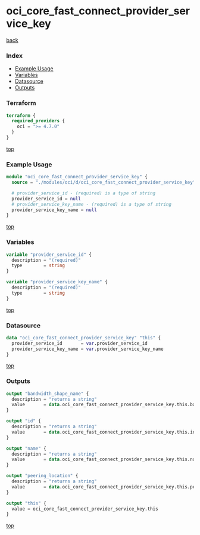 # oci_core_fast_connect_provider_service_key

[back](../oci.md)

### Index

- [Example Usage](#example-usage)
- [Variables](#variables)
- [Datasource](#datasource)
- [Outputs](#outputs)

### Terraform

```terraform
terraform {
  required_providers {
    oci = ">= 4.7.0"
  }
}
```

[top](#index)

### Example Usage

```terraform
module "oci_core_fast_connect_provider_service_key" {
  source = "./modules/oci/d/oci_core_fast_connect_provider_service_key"

  # provider_service_id - (required) is a type of string
  provider_service_id = null
  # provider_service_key_name - (required) is a type of string
  provider_service_key_name = null
}
```

[top](#index)

### Variables

```terraform
variable "provider_service_id" {
  description = "(required)"
  type        = string
}

variable "provider_service_key_name" {
  description = "(required)"
  type        = string
}
```

[top](#index)

### Datasource

```terraform
data "oci_core_fast_connect_provider_service_key" "this" {
  provider_service_id       = var.provider_service_id
  provider_service_key_name = var.provider_service_key_name
}
```

[top](#index)

### Outputs

```terraform
output "bandwidth_shape_name" {
  description = "returns a string"
  value       = data.oci_core_fast_connect_provider_service_key.this.bandwidth_shape_name
}

output "id" {
  description = "returns a string"
  value       = data.oci_core_fast_connect_provider_service_key.this.id
}

output "name" {
  description = "returns a string"
  value       = data.oci_core_fast_connect_provider_service_key.this.name
}

output "peering_location" {
  description = "returns a string"
  value       = data.oci_core_fast_connect_provider_service_key.this.peering_location
}

output "this" {
  value = oci_core_fast_connect_provider_service_key.this
}
```

[top](#index)